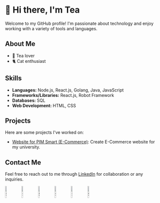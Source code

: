 # 👋 Hi there, I'm Tea

Welcome to my GitHub profile! I'm passionate about technology and enjoy working with a variety of tools and languages.

## About Me

- 🍵 Tea lover
- 🐈 Cat enthusiast

## Skills

- **Languages:** Node.js, React.js, Golang, Java, JavaScript
- **Frameworks/Libraries:** React.js, Robot Framework
- **Databases:** SQL
- **Web Development:** HTML, CSS

## Projects

Here are some projects I've worked on:

- [Website for PIM Smart (E-Commerce)](https://github.com/tealerr/pim-webshop): Create E-Commerce website for my university.


## Contact Me

Feel free to reach out to me through [LinkedIn](https://www.linkedin.com/in/teeramate-kantima-855057225/) for collaboration or any inquiries.

<img src="https://static-00.iconduck.com/assets.00/node-js-icon-454x512-nztofx17.png" alt="Skills" width="10%">
<img src="https://w7.pngwing.com/pngs/566/160/png-transparent-golang-hd-logo.png" alt="Skills" width="10%">
<img src="https://cdn-icons-png.flaticon.com/512/5968/5968292.png" alt="Skills" width="10%">
<img src="https://www.somkiat.cc/wp-content/uploads/2023/08/robot-framework-test-automation-blog.png" alt="Skills" width="10%">
<img src="https://w7.pngwing.com/pngs/405/878/png-transparent-java-logo-java-runtime-environment-computer-icons-java-platform-standard-edition-java-miscellaneous-text-logo-thumbnail.png" alt="Skills" width="10%">
<img src="" alt="Skills" width="10%">

